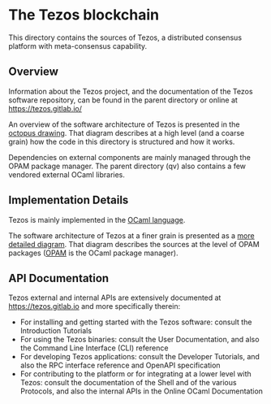 # The Tezos blockchain
This directory contains the sources of Tezos, a distributed consensus platform with meta-consensus capability.

## Overview
<!--
- Describe the purpose of this component and how the code in this directory
  works. If needed, design rationale for its API.
- Describe the interaction of the code in this directory with the other
  components. This includes dependencies on other components, for instance.
- Describe the security model and assumptions about the crates in this
  directory.
-->

Information about the Tezos project, and the documentation of the Tezos software repository, can be found in the parent directory or online at https://tezos.gitlab.io/

An overview of the software architecture of Tezos is presented in the [octopus drawing](https://tezos.gitlab.io/shell/the_big_picture.html#the-big-picture).
That diagram describes at a high level (and a coarse grain) how the code in this directory is structured and how it works.

Dependencies on external components are mainly managed through the OPAM package manager. The parent directory (qv) also contains a few vendored external OCaml libraries.

## Implementation Details
<!--
- Describe how the component is modeled.
- Describe the code structure and implementation design rationale.
- Other relevant implementation details (e.g. global invariants).
- Testing specifics, if needed.
-->

Tezos is mainly implemented in the [OCaml language](https://ocaml.org).

The software architecture of Tezos at a finer grain is presented as a [more detailed diagram](https://tezos.gitlab.io/shell/the_big_picture.html#packages).
That diagram describes the sources at the level of OPAM packages ([OPAM](https://opam.ocaml.org) is the OCaml package manager).

## API Documentation
<!--
- Link to the external API.
- For the top-level source directory, link to the most important APIs within.
-->

Tezos external and internal APIs are extensively documented at https://tezos.gitlab.io and more specifically therein:
- For installing and getting started with the Tezos software: consult the Introduction Tutorials
- For using the Tezos binaries: consult the User Documentation, and also the Command Line Interface (CLI) reference
- For developing Tezos applications: consult the Developer Tutorials, and also the RPC interface reference and OpenAPI specification
- For contributing to the platform or for integrating at a lower level with Tezos: consult the documentation of the Shell and of the various Protocols, and also the internal APIs in the Online OCaml Documentation
